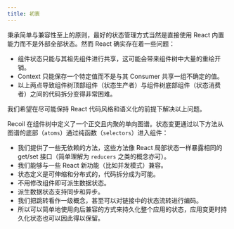 ```yaml
---
title: 初衷
---
```


秉承简单与兼容性至上的原则，最好的状态管理方式当然是直接使用 React 内置能力而不是外部全部状态。然而 React 确实存在着一些问题：

- 组件状态只能与其祖先组件进行共享，这可能会带来组件树中大量的重绘开销。
- Context 只能保存一个特定值而不是与其 Consumer 共享一组不确定的值。
- 以上两点导致组件树顶部组件（状态生产者）与组件树底部组件（状态消费者）之间的代码拆分变得非常困难。

我们希望在尽可能保持 React 代码风格和语义化的前提下解决以上问题。

Recoil 在组件树中定义了一个正交且内聚的单向图谱。状态变更通过以下方法从图谱的底部（`atoms`）通过纯函数（`selectors`）进入组件：

- 我们提供了一些无依赖的方法，这些方法像 React 局部状态一样暴露相同的 get/set 接口（简单理解为 `reducers` 之类的概念亦可）。
- 我们能够与一些 React 新功能（比如并发模式）兼容。
- 状态定义是可伸缩和分布式的，代码拆分成为可能。
- 不用修改组件即可派生数据状态。
- 派生数据状态支持同步和异步。
- 我们把跳转看作一级概念，甚至可以对链接中的状态流转进行编码。
- 所以可以简单地使用向后兼容的方式来持久化整个应用的状态，应用变更时持久化状态也可以因此得以保留。
